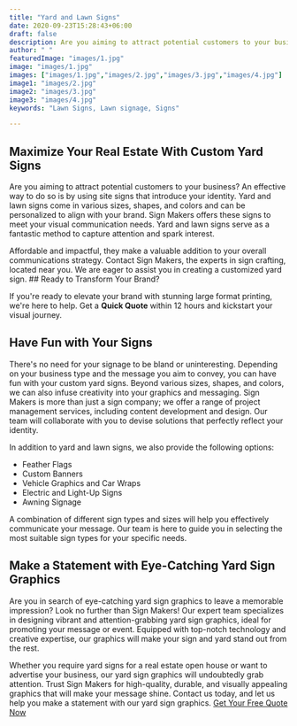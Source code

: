 ```yaml
---
title: "Yard and Lawn Signs"
date: 2020-09-23T15:28:43+06:00
draft: false
description: Are you aiming to attract potential customers to your business? An effective way to do so is by using site signs that introduce your identity. Yard and lawn signs come in various sizes, shapes, and colors and can be personalized to align with your brand. Sign Makers offers these signs to meet your visual communication needs
author: " "
featuredImage: "images/1.jpg"
image: "images/1.jpg"
images: ["images/1.jpg","images/2.jpg","images/3.jpg","images/4.jpg"]
image1: "images/2.jpg"
image2: "images/3.jpg"
image3: "images/4.jpg"
keywords: "Lawn Signs, Lawn signage, Signs"

---
```


## Maximize Your Real Estate With Custom Yard Signs

Are you aiming to attract potential customers to your business? An effective way to do so is by using site signs that introduce your identity. Yard and lawn signs come in various sizes, shapes, and colors and can be personalized to align with your brand. Sign Makers offers these signs to meet your visual communication needs. Yard and lawn signs serve as a fantastic method to capture attention and spark interest.

Affordable and impactful, they make a valuable addition to your overall communications strategy. Contact Sign Makers, the experts in sign crafting, located near you. We are eager to assist you in creating a customized yard sign. ## Ready to Transform Your Brand?

If you're ready to elevate your brand with stunning large format printing, we're here to help. Get a **Quick Quote** within 12 hours and kickstart your visual journey.

## Have Fun with Your Signs

There's no need for your signage to be bland or uninteresting. Depending on your business type and the message you aim to convey, you can have fun with your custom yard signs. Beyond various sizes, shapes, and colors, we can also infuse creativity into your graphics and messaging. Sign Makers is more than just a sign company; we offer a range of project management services, including content development and design. Our team will collaborate with you to devise solutions that perfectly reflect your identity.

In addition to yard and lawn signs, we also provide the following options:

- Feather Flags
- Custom Banners
- Vehicle Graphics and Car Wraps
- Electric and Light-Up Signs
- Awning Signage

A combination of different sign types and sizes will help you effectively communicate your message. Our team is here to guide you in selecting the most suitable sign types for your specific needs.

## Make a Statement with Eye-Catching Yard Sign Graphics

Are you in search of eye-catching yard sign graphics to leave a memorable impression? Look no further than Sign Makers! Our expert team specializes in designing vibrant and attention-grabbing yard sign graphics, ideal for promoting your message or event. Equipped with top-notch technology and creative expertise, our graphics will make your sign and yard stand out from the rest.

Whether you require yard signs for a real estate open house or want to advertise your business, our yard sign graphics will undoubtedly grab attention. Trust Sign Makers for high-quality, durable, and visually appealing graphics that will make your message shine. Contact us today, and let us help you make a statement with our yard sign graphics. [Get Your Free Quote Now](/book-consultation/)
